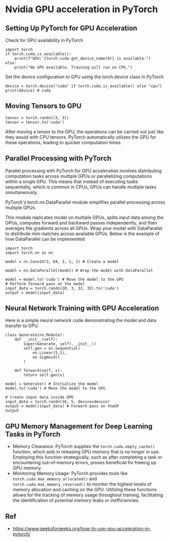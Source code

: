 # Nvidia GPU acceleration in PyTorch

## Setting Up PyTorch for GPU Acceleration
Check for GPU availability in PyTorch

    import torch
    if torch.cuda.is_available():
        print(f"GPU: {torch.cuda.get_device_name(0)} is available.")
    else:
        print("No GPU available. Training will run on CPU.")

Set the device configuration to GPU using the torch.device class in PyTorch

    device = torch.device("cuda" if torch.cuda.is_available() else "cpu")
    print(device) # cuda

## Moving Tensors to GPU

    tensor = torch.randn((3, 3))
    tensor = tensor.to('cuda')
After moving a tensor to the GPU, the operations can be carried out just like they would with CPU tensors. PyTorch automatically utilizes the GPU for these operations, leading to quicker computation times.

## Parallel Processing with PyTorch
Parallel processing with PyTorch for GPU acceleration involves distributing computation tasks across multiple GPUs or parallelizing computations within a single GPU. This means that instead of executing tasks sequentially, which is common in CPUs, GPUs can handle multiple tasks simultaneously.

PyTorch's torch.nn.DataParallel module simplifies parallel processing across multiple GPUs.

This module replicates model on multiple GPUs, splits input data among the GPUs, computes forward and backward passes independently, and then averages the gradients across all GPUs. Wrap your model with DataParallel to distribute mini-batches across available GPUs. Below is the example of how DataParallel can be implemented:

    import torch
    import torch.nn as nn

    model = nn.Conv2d(3, 64, 3, 1, 1) # Create a model

    model = nn.DataParallel(model) # Wrap the model with DataParallel

    model = model.to('cuda') # Move the model to the GPU
    # Perform forward pass on the model
    input_data = torch.randn(20, 3, 32, 32).to('cuda')
    output = model(input_data)


## Neural Network Training with GPU Acceleration
Here is a simple neural network code demonstrating the model and data transfer to GPU.

    class Generate(nn.Module):
        def __init__(self):
            super(Generate, self).__init__()
            self.gen = nn.Sequential(
                nn.Linear(5,1),
                nn.Sigmoid()
            )

        def forward(self, x):
            return self.gen(x)

    model = Generate() # Initialize the model
    model.to('cuda') # Move the model to the GPU

    # Create input data inside GPU
    input_data = torch.randn(16, 5, device=device)
    output = model(input_data) # Forward pass on theGP
    output

## GPU Memory Management for Deep Learning Tasks in PyTorch

- Memory Clearance: PyTorch supplies the `torch.cuda.empty_cache()` function, which aids in releasing GPU memory that is no longer in use. Employing this function strategically, such as after completing a task or encountering out-of-memory errors, proves beneficial for freeing up GPU memory.
- Monitoring Memory Usage: PyTorch provides tools like `torch.cuda.max_memory_allocated()` and `torch.cuda.max_memory_reserved()` to monitor the highest levels of memory allocation and caching on the GPU. Utilizing these functions allows for the tracking of memory usage throughout training, facilitating the identification of potential memory leaks or inefficiencies.

## Ref
- https://www.geeksforgeeks.org/how-to-use-gpu-acceleration-in-pytorch/